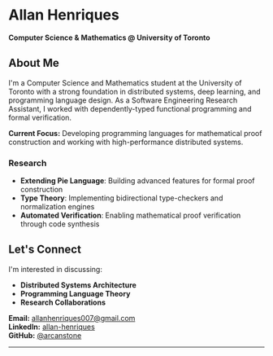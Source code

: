 # Allan Henriques

**Computer Science & Mathematics @ University of Toronto**

## About Me

I'm a  Computer Science and Mathematics student at the University of Toronto with a strong foundation in distributed systems, deep learning, and programming language design. As a Software Engineering Research Assistant, I worked with dependently-typed functional programming and formal verification.

**Current Focus:** Developing programming languages for mathematical proof construction and working with high-performance distributed systems.

### Research
- **Extending Pie Language**: Building advanced features for formal proof construction
- **Type Theory**: Implementing bidirectional type-checkers and normalization engines
- **Automated Verification**: Enabling mathematical proof verification through code synthesis

## Let's Connect

I'm interested in discussing:
- **Distributed Systems Architecture**
- **Programming Language Theory**
- **Research Collaborations**

**Email:** allanhenriques007@gmail.com  
**LinkedIn:** [allan-henriques](https://www.linkedin.com/in/allan-henriques-5a1405239/)  
**GitHub:** [@arcanstone](https://github.com/arcanstone)

---
